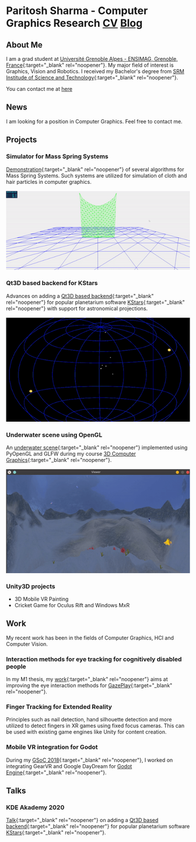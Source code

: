 # Paritosh Sharma - Computer Graphics Research  [CV](./CV.pdf)  [Blog](http://blog.paritosh-sharma.com/)


## About Me

I am a grad student at [Université Grenoble Alpes - ENSIMAG, Grenoble, France](https://mosig.imag.fr){:target="_blank" rel="noopener"}. My major field of interest is Graphics, Vision and Robotics. I received my Bachelor's degree from [SRM Institude of Science and Technology](https://www.srmist.edu.in/){:target="_blank" rel="noopener"}.

You can contact me at [here](mailto:contact@paritosh-sharma.com,paritosh.sharma@etu.univ-grenoble-alpes.fr)


## News

I am looking for a position in Computer Graphics. Feel free to contact me.


## Projects

<!--### Differentiable Rendering
[A simple comparison and summary](http://blog.paritosh-sharma.com/2020-10-09/differentiable-rendering){:target="_blank" rel="noopener"} of different types of existing Differentiable Renderers(for example rasterizer, ray marching, point-based techniques and single shaded surfaces). Such systems are utilized in inverse graphics to approximate scene geometry, illumination, materials, and motions from image observations.-->

### Simulator for Mass Spring Systems
[Demonstration](https://paritosh-sharma.com/mass-spring-simulator/){:target="_blank" rel="noopener"} of several algorithms for Mass Spring Systems. Such systems are utilized for simulation of cloth and hair particles in computer graphics.
\
\
![Mass Spring Demo](images/mass-spring.gif)

### Qt3D based backend for KStars
Advances on adding a [Qt3D based backend](http://paritosh-sharma.com/gsoc-2020/){:target="_blank" rel="noopener"} for popular planetarium software [KStars](https://edu.kde.org/kstars/){:target="_blank" rel="noopener"} with support for astronomical projections.
\
\
![Qt3D KStars Demo](images/qt3d-kstars.gif)

### Underwater scene using OpenGL
An [underwater scene](https://github.com/Paritosh97/underwater-opengl){:target="_blank" rel="noopener"} implemented using PyOpenGL and GLFW during my course [3D Computer Graphics](https://chamilo.grenoble-inp.fr/courses/ENSIMAG4MMG3D6/){:target="_blank" rel="noopener"}.
\
\
![Underwater Scene Demo](images/underwater.gif)

### Unity3D projects
- 3D Mobile VR Painting
- Cricket Game for Oculus Rift and Windows MxR


## Work

My recent work has been in the fields of Computer Graphics, HCI and Computer Vision.

### Interaction methods for eye tracking for cognitively disabled people
In my M1 thesis, my [work](http://paritosh-sharma.com/gazeplay-interaction/){:target="_blank" rel="noopener"} aims at improving the eye interaction methods for [GazePlay](https://gazeplay.github.io/GazePlay/){:target="_blank" rel="noopener"}.

### Finger Tracking for Extended Reality
Principles such as nail detection, hand silhouette detection and more utilized to detect fingers in XR games using fixed focus cameras. This can be used with existing game engines like Unity for content creation.

### Mobile VR integration for Godot
During my [GSoC 2018](http://paritosh-sharma.com/gsoc-2018/){:target="_blank" rel="noopener"}, I worked on integrating GearVR and Google DayDream for [Godot Engine](https://godotengine.org/){:target="_blank" rel="noopener"}.


## Talks

### KDE Akademy 2020
[Talk](https://www.youtube.com/watch?v=-KXb1Vte940){:target="_blank" rel="noopener"} on adding a [Qt3D based backend](http://paritosh-sharma.com/gsoc-2020/){:target="_blank" rel="noopener"} for popular planetarium software [KStars](https://edu.kde.org/kstars/){:target="_blank" rel="noopener"}.